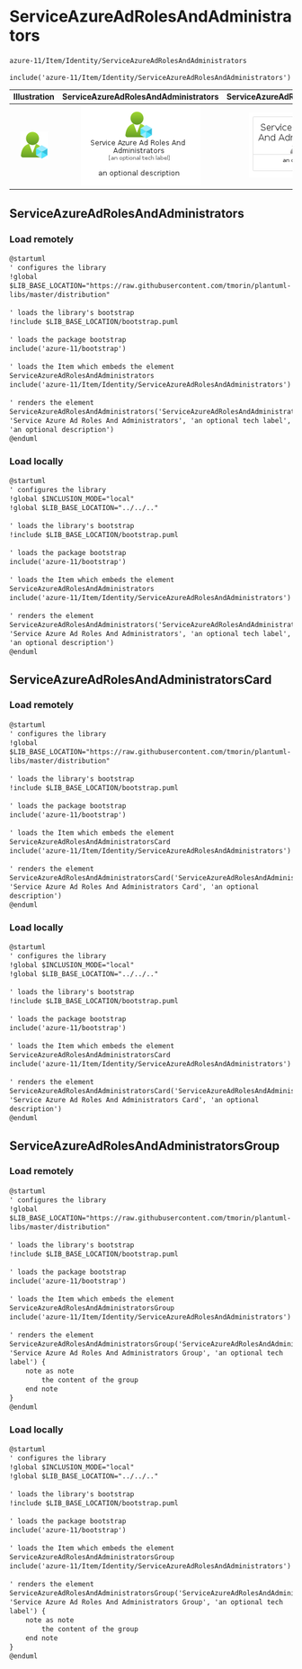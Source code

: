 # ServiceAzureAdRolesAndAdministrators


```text
azure-11/Item/Identity/ServiceAzureAdRolesAndAdministrators
```

```text
include('azure-11/Item/Identity/ServiceAzureAdRolesAndAdministrators')
```



| Illustration | ServiceAzureAdRolesAndAdministrators | ServiceAzureAdRolesAndAdministratorsCard | ServiceAzureAdRolesAndAdministratorsGroup |
| :---: | :---: | :---: | :---: |
| ![illustration for Illustration](../../../azure-11/Item/Identity/ServiceAzureAdRolesAndAdministrators.png) | ![illustration for ServiceAzureAdRolesAndAdministrators](../../../azure-11/Item/Identity/ServiceAzureAdRolesAndAdministrators.Local.png) | ![illustration for ServiceAzureAdRolesAndAdministratorsCard](../../../azure-11/Item/Identity/ServiceAzureAdRolesAndAdministratorsCard.Local.png) | ![illustration for ServiceAzureAdRolesAndAdministratorsGroup](../../../azure-11/Item/Identity/ServiceAzureAdRolesAndAdministratorsGroup.Local.png) |




## ServiceAzureAdRolesAndAdministrators

### Load remotely
```plantuml
@startuml
' configures the library
!global $LIB_BASE_LOCATION="https://raw.githubusercontent.com/tmorin/plantuml-libs/master/distribution"

' loads the library's bootstrap
!include $LIB_BASE_LOCATION/bootstrap.puml

' loads the package bootstrap
include('azure-11/bootstrap')

' loads the Item which embeds the element ServiceAzureAdRolesAndAdministrators
include('azure-11/Item/Identity/ServiceAzureAdRolesAndAdministrators')

' renders the element
ServiceAzureAdRolesAndAdministrators('ServiceAzureAdRolesAndAdministrators', 'Service Azure Ad Roles And Administrators', 'an optional tech label', 'an optional description')
@enduml
```

### Load locally
```plantuml
@startuml
' configures the library
!global $INCLUSION_MODE="local"
!global $LIB_BASE_LOCATION="../../.."

' loads the library's bootstrap
!include $LIB_BASE_LOCATION/bootstrap.puml

' loads the package bootstrap
include('azure-11/bootstrap')

' loads the Item which embeds the element ServiceAzureAdRolesAndAdministrators
include('azure-11/Item/Identity/ServiceAzureAdRolesAndAdministrators')

' renders the element
ServiceAzureAdRolesAndAdministrators('ServiceAzureAdRolesAndAdministrators', 'Service Azure Ad Roles And Administrators', 'an optional tech label', 'an optional description')
@enduml
```

## ServiceAzureAdRolesAndAdministratorsCard

### Load remotely
```plantuml
@startuml
' configures the library
!global $LIB_BASE_LOCATION="https://raw.githubusercontent.com/tmorin/plantuml-libs/master/distribution"

' loads the library's bootstrap
!include $LIB_BASE_LOCATION/bootstrap.puml

' loads the package bootstrap
include('azure-11/bootstrap')

' loads the Item which embeds the element ServiceAzureAdRolesAndAdministratorsCard
include('azure-11/Item/Identity/ServiceAzureAdRolesAndAdministrators')

' renders the element
ServiceAzureAdRolesAndAdministratorsCard('ServiceAzureAdRolesAndAdministratorsCard', 'Service Azure Ad Roles And Administrators Card', 'an optional description')
@enduml
```

### Load locally
```plantuml
@startuml
' configures the library
!global $INCLUSION_MODE="local"
!global $LIB_BASE_LOCATION="../../.."

' loads the library's bootstrap
!include $LIB_BASE_LOCATION/bootstrap.puml

' loads the package bootstrap
include('azure-11/bootstrap')

' loads the Item which embeds the element ServiceAzureAdRolesAndAdministratorsCard
include('azure-11/Item/Identity/ServiceAzureAdRolesAndAdministrators')

' renders the element
ServiceAzureAdRolesAndAdministratorsCard('ServiceAzureAdRolesAndAdministratorsCard', 'Service Azure Ad Roles And Administrators Card', 'an optional description')
@enduml
```

## ServiceAzureAdRolesAndAdministratorsGroup

### Load remotely
```plantuml
@startuml
' configures the library
!global $LIB_BASE_LOCATION="https://raw.githubusercontent.com/tmorin/plantuml-libs/master/distribution"

' loads the library's bootstrap
!include $LIB_BASE_LOCATION/bootstrap.puml

' loads the package bootstrap
include('azure-11/bootstrap')

' loads the Item which embeds the element ServiceAzureAdRolesAndAdministratorsGroup
include('azure-11/Item/Identity/ServiceAzureAdRolesAndAdministrators')

' renders the element
ServiceAzureAdRolesAndAdministratorsGroup('ServiceAzureAdRolesAndAdministratorsGroup', 'Service Azure Ad Roles And Administrators Group', 'an optional tech label') {
    note as note
        the content of the group
    end note
}
@enduml
```

### Load locally
```plantuml
@startuml
' configures the library
!global $INCLUSION_MODE="local"
!global $LIB_BASE_LOCATION="../../.."

' loads the library's bootstrap
!include $LIB_BASE_LOCATION/bootstrap.puml

' loads the package bootstrap
include('azure-11/bootstrap')

' loads the Item which embeds the element ServiceAzureAdRolesAndAdministratorsGroup
include('azure-11/Item/Identity/ServiceAzureAdRolesAndAdministrators')

' renders the element
ServiceAzureAdRolesAndAdministratorsGroup('ServiceAzureAdRolesAndAdministratorsGroup', 'Service Azure Ad Roles And Administrators Group', 'an optional tech label') {
    note as note
        the content of the group
    end note
}
@enduml
```

